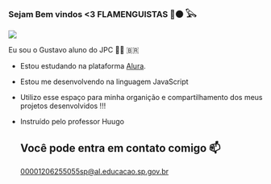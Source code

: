 ### Sejam Bem vindos <3 FLAMENGUISTAS 🔴⚫ 𓅂 

![](https://tenor.com/pt-BR/view/gabigol-gif-18253264412850088666#:~:text=Gabigol%20GIF-,%E2%97%8F%20GIF%20SD,-%E2%97%8F%20GIF%20HD)

 Eu sou o Gustavo aluno do JPC 👨🏾 🇧🇷

- Estou estudando na plataforma [Alura](https://cursos.alura.com.br ).
  
- Estou me desenvolvendo na linguagem JavaScript
  
- Utilizo esse espaço para minha organição e compartilhamento dos meus projetos desenvolvidos !!!
  
- Instruído pelo professor Huugo



  ## Você pode entra em contato comigo 📫

  00001206255055sp@al.educacao.sp.gov.br
  
